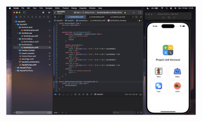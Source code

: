 ![Deskripsi Gambar](https://github.com/naufaladli0406/TugasP2_MobileProgramming/blob/main/Tangkapan%20Layar%202025-03-10%20pukul%2014.36.28.png?raw=true)
